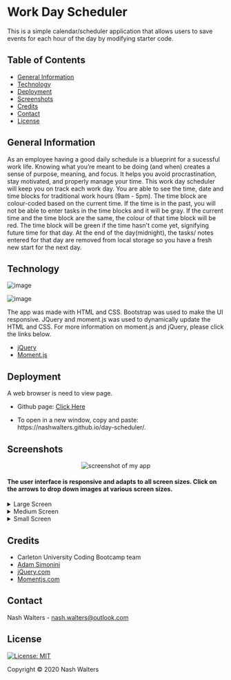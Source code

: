 # Work Day Scheduler

This is a simple calendar/scheduler application that allows users to save events for each hour of the day by modifying starter code.

## Table of Contents
* [General Information](#general-information)
* [Technology](#technology)
* [Deployment](#deployment)
* [Screenshots](#screenshots)
* [Credits](#credits)
* [Contact](#contact)
* [License](#license)

## General Information
As an employee having a good daily schedule is a blueprint for a sucessful work life. Knowing what you’re meant to be doing (and when) creates a sense of purpose, meaning, and focus. It helps you avoid procrastination, stay motivated, and properly manage your time. This work day scheduler will keep you on track each work day. You are able to see the time, date and time blocks for traditional work hours (9am - 5pm). The time block are colour-coded based on the current time. If the time is in the past, you will not be able to enter tasks in the time blocks and it will be gray. If the current time and the time block are the same, the colour of that time block will be red. The time block will be green if the time hasn't come yet, signifying future time for that day. At the end of the day(midnight), the tasks/ notes entered for that day are removed from local storage so you have a fresh new start for the next day.

## Technology
![image](https://img.shields.io/badge/jQuery-0769AD?style=for-the-badge&logo=jquery&logoColor=white)

![image](https://img.shields.io/badge/Bootstrap-563D7C?style=for-the-badge&logo=bootstrap&logoColor=white)

The app was made with HTML and CSS. Bootstrap was used to make the UI responsive. JQuery and moment.js was used to dynamically update the  HTML and CSS. For more information on 
moment.js and jQuery, please click the links below.

* [jQuery](https://jquery.com/)
* [Moment.js](https://momentjs.com/docs/)


## Deployment

A web browser is need to view page.

* Github page: [Click Here](https://nashwalters.github.io/day-scheduler/.)

* To open in a new window, copy and paste: https://<span></span>nashwalters.github.io/day-scheduler/.

## Screenshots
<p align="center"> 
<img src="img/wds.png" alt= "screenshot of my app" width= "500px">
</p>

#### The user interface is responsive and adapts to all screen sizes. Click on the arrows to drop down images at various screen sizes.
<details>
  <summary>Large Screen</summary>
  <img src="assets/img/screencapture-large.png" alt= "screenshot of site at 986px">
</details>
<details>
  <summary>Medium Screen</summary>
   <img src="assets/img/screencapture-medium.png" alt= "screenshot of site at 768px">
</details>
<details>
  <summary>Small Screen</summary>
   <img src="assets/img/screencapture-small.png" alt= "screenshot of site at 400px">
</details>

## Credits

* Carleton University Coding Bootcamp team
* [Adam Simonini](https://github.com/adamsimonini)
* [jQuery.com](https://jquery.com/)
* [Momentjs.com](https://momentjs.com/docs/)

## Contact

Nash Walters - nash.walters@outlook.com

## License 
[![License: MIT](https://img.shields.io/badge/License-MIT-yellow.svg)](https://opensource.org/licenses/MIT)

Copyright © 2020 Nash Walters
